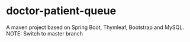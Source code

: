 # doctor-patient-queue
A maven project based on Spring Boot, Thymleaf, Bootstrap and MySQL.
NOTE: Switch to master branch

